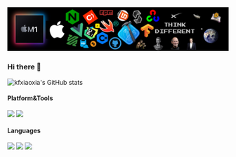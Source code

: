 ![](./images/github-banner.png)

### Hi there 👋
![kfxiaoxia's GitHub stats](https://github-readme-stats-git-masterrstaa-rickstaa.vercel.app/api?username=kfxiaoxia&show_icons=true&theme=radical)


#### Platform&Tools

[![](https://img.shields.io/badge/macOS-Monterey-EA3F4F?style=flat-square&logo=Apple)](<[https://](https://www.apple.com/macos/big-sur/)>) [![](https://img.shields.io/badge/Xcode-13.0-4FACE8?style=flat-square&logo=Xcode)](<[https://](https://developer.apple.com/xcode/)>)

#### Languages

[![](https://img.shields.io/badge/-Swift-DF5C43?style=flat-square&logo=Swift&logoColor=ffffff)](https://swift.org/)
[![](https://img.shields.io/badge/-python-3776AB?style=flat-square&logo=python&logoColor=ffffff)](https://www.python.org/)
[![](https://img.shields.io/badge/-Rust-327062?style=flat-square&logo=Rust&logoColor=ffffff)](https://www.rust-lang.org/)
